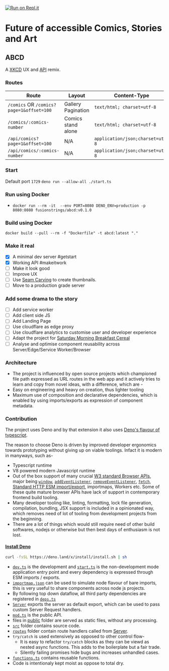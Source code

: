 [![Run on Repl.it](https://repl.it/badge/github/fusionstrings/chitrkatha)](https://repl.it/github/fusionstrings/chitrkatha)

# Future of accessible Comics, Stories and Art

## ABCD

A [XKCD](https://xkcd.com/) UX and [API](https://xkcd.com/json.html) remix.

### Routes

| Route                              | Layout             | Content-Type                     |
| ---------------------------------- | ------------------ | -------------------------------- |
| `/comics` OR `/comics?page=1&offset=100` | Gallery Pagination | `text/html; charset=utf-8`       |
| `/comics/:comics-number`           | Comics stand alone | `text/html; charset=utf-8`       |
| `/api/comics?page=1&offset=100`    | N/A                | `application/json;charset=utf-8` |
| `/api/comics/:comics-number`       | N/A                | `application/json;charset=utf-8` |

### Start
Default port `1729`
`deno run --allow-all ./start.ts`

### Run using Docker
- `docker run --rm -it  --env PORT=8080 DENO_ENV=production -p 8080:8080 fusionstrings/abcd:v0.1.0`

### Build using Docker

`docker build --pull --rm -f "Dockerfile" -t abcd:latest "."`

### Make it real
- [x] A minimal dev server #getstart
- [x] Working API #makeitwork
- [ ] Make it look good
- [ ] Improve UX
- [ ] Use [Seam Carving](https://crates.delbertbeta.cc/crates/seamcarving) to create thumbnails.
- [ ] Move to a production grade server

### Add some drama to the story
- [ ] Add service worker
- [ ] Add client side JS
- [ ] Add Landing Page
- [ ] Use cloudflare as edge proxy
- [ ] Use cloudflare analytics to customise user and developer experience
- [ ] Adapt the project for [Saturday Morning Breakfast Cereal](https://www.smbc-comics.com/)
- [ ] Analyse and optimise component reusability across Server/Edge/Service Worker/Browser

### Architecture
- The project is influenced by open source projects which championed file path expressed as URL routes in the web app and it actively tries to learn and copy from novel ideas, with a difference, which are -
- Easy on engineering and heavy on creation, thus lighter tooling
- Maximum use of composition and declarative dependencies, which is enabled by using imports/exports as expression of component metadata.

### Contribution

The project uses Deno and by that extension it also uses [Deno's flavour of typescript](https://deno.land/manual@v1.4.4/getting_started/typescript).

The reason to choose Deno is driven by improved developer ergonomics towards prototyping without giving up on viable toolings. Infact it is modern in manyways, such as-
- Typescript runtime
- V8 powered modern Javascript runtime
- Out of the box support of many crucial [W3 standard Browser APIs](https://doc.deno.land/https/github.com/denoland/deno/releases/latest/download/lib.deno.d.ts), major being [`window`](https://doc.deno.land/https/github.com/denoland/deno/releases/latest/download/lib.deno.d.ts#window), [`addEventListener`](https://doc.deno.land/https/github.com/denoland/deno/releases/latest/download/lib.deno.d.ts#addEventListener), [`removeEventListener`](https://doc.deno.land/https/github.com/denoland/deno/releases/latest/download/lib.deno.d.ts#removeEventListener), [`fetch`](https://doc.deno.land/https/github.com/denoland/deno/releases/latest/download/lib.deno.d.ts#fetch), [Standard HTTP ESM import/export](https://deno.land/manual/examples/import_export), importmaps, Workers etc. Some of these quite mature browser APIs have lack of support in contemporary frontend build tooling.
- Many developer tooling like, linting, formatting, lock file generation, compilation, bundling, JSX support is included in a opinionated way, which removes need of lot of tooling from development projects from the beginning.
- There are a lot of things which would still require need of other build softwares, nodejs or otherwise but then best days of enthusiasm is not lost.

#### [Install Deno](https://deno.land/#installation)

```sh
curl -fsSL https://deno.land/x/install/install.sh | sh
```

- [`dev.ts`](dev.ts) is the development and [`start.ts`](start.ts) is the non-development mode application entry point and every dependency is expressed through ESM imports / exports.
- [`importmap.json`](importmap.json) can be used to simulate node flavour of bare imports, this is very useful to share components across node js projects.
- By following top down dataflow, all third party dependencies are registered in [`deps.ts`](deps.ts)
- [`Server`](src/server.ts) exports the server as default export, which can be used to pass custom Server Request handlers.
- [`mod.ts`](mod.ts) is the public API.
- files in [public](public) folder are served as static files, without any processing.
- [`src`](src) folder contains source code.
- [`routes`](routes) folder contain route handlers called from [Server](src/server.ts).
- `try/catch` is used extensively as opposed to other control flow-
	- It is easy to refactor `try/catch` blocks as they can be viewd as nested async functions. This adds to the boilerplate but a fair trade.
	- Silently failing promises hide bugs and increases unhandled cases. 
- [`functions.ts`](src/functions.ts) contains reusable functions.
- Code is intentionaly kept moist as oppose to total dry.